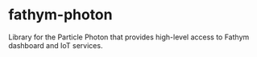 # fathym-photon
Library for the Particle Photon that provides high-level access to Fathym dashboard and IoT services.